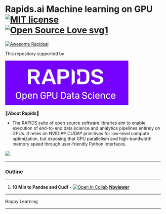 # Rapids.ai Machine learning on GPU [![MIT license](https://img.shields.io/badge/License-MIT-blue.svg)](https://lbesson.mit-license.org/)[![Open Source Love svg1](https://badges.frapsoft.com/os/v1/open-source.svg?v=103)](https://github.com/ellerbrock/open-source-badges/)
[![Awesome Rapidsai](https://img.shields.io/badge/badges-awesome-green.svg)](https://github.com/Naereen/badges)


This repository supported by 

![](https://github.com/ashishpatel26/Rapidsai_Machine_learning_on_GPU/blob/main/images/rapidsailogo.jpg?raw=true)



🤩**About Rapids**🤩

- The RAPIDS suite of open source software libraries aim to enable execution of end-to-end data science and analytics pipelines entirely on GPUs. It relies on NVIDIA® CUDA® primitives for low-level compute optimization, but exposing that GPU parallelism and high-bandwidth memory speed through user-friendly Python interfaces.

![](https://github.com/rapidsai/cudf/raw/branch-21.08/img/rapids_arrow.png)

---

### Outline

---

1. **10 Min to Pandas and  Cudf**  - [![Open In Collab](https://colab.research.google.com/assets/colab-badge.svg)](https://colab.research.google.com/github/ashishpatel26/Rapidsai_Machine_learning_on_GPU/blob/main/10_Min_to_Pandas_and_Cudf_Comparision_on_GPU.ipynb) [**Nbviewer**](https://nbviewer.jupyter.org/github/ashishpatel26/Rapidsai_Machine_learning_on_GPU/blob/main/10_Min_to_Pandas_and_Cudf_Comparision_on_GPU.ipynb)

----

Happy Learning

---

